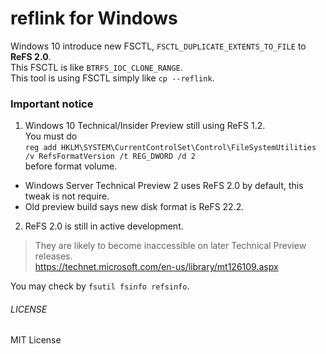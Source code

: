 reflink for Windows
===
Windows 10 introduce new FSCTL, `FSCTL_DUPLICATE_EXTENTS_TO_FILE` to **ReFS 2.0**.  
This FSCTL is like `BTRFS_IOC_CLONE_RANGE`.  
This tool is using FSCTL simply like `cp --reflink`.

### Important notice
1. Windows 10 Technical/Insider Preview still using ReFS 1.2.  
You must do  
`reg add HKLM\SYSTEM\CurrentControlSet\Control\FileSystemUtilities /v RefsFormatVersion /t REG_DWORD /d 2`  
before format volume.
  * Windows Server Technical Preview 2 uses ReFS 2.0 by default, this tweak is not require.
  * Old preview build says new disk format is ReFS 22.2.
2. ReFS 2.0 is still in active development.

  >They are likely to become inaccessible on later Technical Preview releases.  
  >https://technet.microsoft.com/en-us/library/mt126109.aspx

You may check by `fsutil fsinfo refsinfo`.
###### LICENSE
MIT License